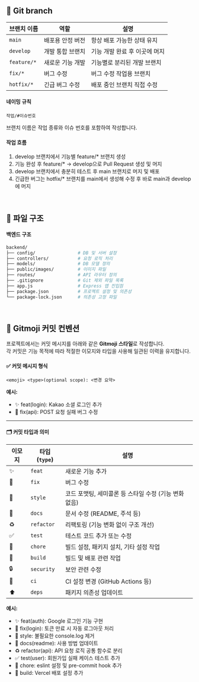## 🌿 Git branch
| 브랜치 이름      | 역할        | 설명                     |
| ----------- | --------- | ---------------------- |
| `main`      | 배포용 안정 버전 | 항상 배포 가능한 상태 유지        |
| `develop`   | 개발 통합 브랜치 | 기능 개발 완료 후 이곳에 머지      |
| `feature/*` | 새로운 기능 개발 | 기능별로 분리된 개발 브랜치        |
| `fix/*`     | 버그 수정     | 버그 수정 작업용 브랜치          |
| `hotfix/*`  | 긴급 버그 수정  | 배포 중인 브랜치 직접 수정 |

#### 네이밍 규칙
`작업/#이슈번호`

브랜치 이름은 작업 종류와 이슈 번호를 포함하여 작성합니다.


#### 작업 흐름
1. develop 브랜치에서 기능별 feature/* 브랜치 생성
2. 기능 완성 후 feature/* → develop으로 Pull Request 생성 및 머지
3. develop 브랜치에서 충분히 테스트 후 main 브랜치로 머지 및 배포
4. 긴급한 버그는 hotfix/* 브랜치를 main에서 생성해 수정 후 바로 main과 develop에 머지

<br>

## 📁 파일 구조

#### 백엔드 구조

```bash
backend/
├── config/                # DB 및 서버 설정
├── controllers/           # 요청 로직 처리
├── models/                # DB 모델 정의
├── public/images/         # 이미지 파일
├── routes/                # API 라우터 정의
├── .gitignore             # Git 제외 파일 목록
├── app.js                 # Express 앱 진입점
├── package.json           # 프로젝트 설정 및 의존성
└── package-lock.json      # 의존성 고정 파일
```

<br>

## 📝 Gitmoji 커밋 컨벤션

프로젝트에서는 커밋 메시지를 아래와 같은 **Gitmoji 스타일**로 작성합니다.  
각 커밋은 기능 목적에 따라 적절한 이모지와 타입을 사용해 일관된 이력을 유지합니다.

#### ✅ 커밋 메시지 형식

`<emoji> <type>(optional scope): <변경 요약>`

**예시:**

- ✨ feat(login): Kakao 소셜 로그인 추가  
- 🐛 fix(api): POST 요청 실패 버그 수정  

---

#### 🗂️ 커밋 타입과 의미

| 이모지 | 타입 (`type`) | 설명 |
|--------|---------------|------|
| ✨     | `feat`         | 새로운 기능 추가 |
| 🐛     | `fix`          | 버그 수정 |
| 🎨     | `style`        | 코드 포맷팅, 세미콜론 등 스타일 수정 (기능 변화 없음) |
| 📝     | `docs`         | 문서 수정 (README, 주석 등) |
| ♻️     | `refactor`     | 리팩토링 (기능 변화 없이 구조 개선) |
| ✅     | `test`         | 테스트 코드 추가 또는 수정 |
| 🔧     | `chore`        | 빌드 설정, 패키지 설치, 기타 설정 작업 |
| 🚀     | `build`        | 빌드 및 배포 관련 작업 |
| 🔒     | `security`     | 보안 관련 수정 |
| 👷     | `ci`           | CI 설정 변경 (GitHub Actions 등) |
| ⬆️     | `deps`         | 패키지 의존성 업데이트 |

**예시:**

- ✨ feat(auth): Google 로그인 기능 구현  
- 🐛 fix(login): 토큰 만료 시 자동 로그아웃 처리  
- 🎨 style: 불필요한 console.log 제거  
- 📝 docs(readme): 사용 방법 업데이트  
- ♻️ refactor(api): API 요청 로직 공통 함수로 분리  
- ✅ test(user): 회원가입 실패 케이스 테스트 추가  
- 🔧 chore: eslint 설정 및 pre-commit hook 추가  
- 🚀 build: Vercel 배포 설정 추가  
